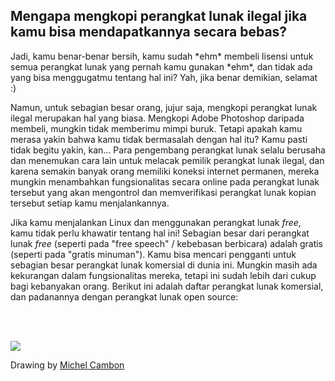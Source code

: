 <?php require("../../entete.php"); ?> <?php require("../../base.php"); ?> <?php require("../../fonctions.php"); ?>

<div id="corps">

<h2>Mengapa mengkopi perangkat lunak ilegal jika kamu bisa mendapatkannya secara bebas?</h2>

<p>Jadi, kamu benar-benar bersih, kamu sudah *ehm* membeli lisensi untuk semua perangkat lunak yang pernah kamu gunakan *ehm*, dan tidak ada yang bisa menggugatmu tentang hal ini? Yah, jika benar demikian, selamat :)</p>

<p>Namun, untuk sebagian besar orang, jujur saja, mengkopi perangkat lunak ilegal merupakan hal yang biasa. Mengkopi Adobe Photoshop daripada membeli, mungkin tidak memberimu mimpi buruk. Tetapi apakah kamu merasa yakin bahwa kamu tidak bermasalah dengan hal itu? Kamu pasti tidak begitu yakin, kan... Para pengembang perangkat lunak selalu berusaha dan menemukan cara lain untuk melacak pemilik perangkat lunak ilegal, dan karena semakin banyak orang memiliki koneksi internet permanen, mereka mungkin menambahkan fungsionalitas secara online pada perangkat lunak tersebut yang akan mengontrol dan memverifikasi perangkat lunak kopian tersebut setiap kamu menjalankannya.</p>

<p>Jika kamu menjalankan Linux dan menggunakan perangkat lunak <i>free</i>, kamu tidak perlu khawatir tentang hal ini! Sebagian besar dari perangkat lunak <i>free</i> (seperti pada "free speech" / kebebasan berbicara) adalah gratis (seperti pada "gratis minuman"). Kamu bisa mencari pengganti untuk sebagian besar perangkat lunak komersial di dunia ini. Mungkin masih ada kekurangan dalam fungsionalitas mereka, tetapi ini sudah lebih dari cukup bagi kebanyakan orang. Berikut ini adalah daftar perangkat lunak komersial, dan padanannya dengan perangkat lunak open source:</p>

<?php

table_parser ("Ya", "Tidak", "Komersial", "Source Terbuka", "Ada di
Windows?");

?>

<br /><br>

<img src="Images/warez.png" />

<p>Drawing by <a href="http://michel.cambon.free.fr/ampere/salle1bis.htm">Michel Cambon</a></p>

</div>


